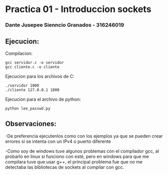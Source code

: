 # Practica 01 - Introduccion sockets

### Dante Jusepee Sienncio Granados - 316246019

## Ejecucion:
Compilacion:
```
gcc servidor.c -o servidor
gcc cliente.c -o cliente
```

Ejecucion para los archivos de C:
```
./servidor 1000
./cliente 127.0.0.1 1000
```

Ejecucion para el archivo de python:
```
python lee_passwd.py
```


## Observaciones:
-De preferencia ejecutenlos como con los ejemplos ya que se pueden crear errores si se intenta con un IPv4 o puerto diferente

-Como soy de windows tuve algunos problemas con el compilador gcc, al probarlo en linux si funciono con esté, pero en windows para que me compilara tuve que usar g++, el principal problema fue que no me detectaba las bibliotecas de sockets al compilar con gcc.